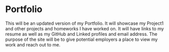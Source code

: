 # Portfolio
This will be an updated version of my Portfolio. It will showcase my Project1 and other projects and homeworks I have worked on. It will have links to my resume as well as my GitHub and Linked profiles and email address. The purpose of the site will be to give potential employers a place to view my work and reach out to me.
